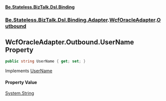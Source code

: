 #### [Be.Stateless.BizTalk.Dsl.Binding](README.md 'README')
### [Be.Stateless.BizTalk.Dsl.Binding.Adapter](Be.Stateless.BizTalk.Dsl.Binding.Adapter.md 'Be.Stateless.BizTalk.Dsl.Binding.Adapter').[WcfOracleAdapter](WcfOracleAdapter.md 'Be.Stateless.BizTalk.Dsl.Binding.Adapter.WcfOracleAdapter').[Outbound](WcfOracleAdapter.Outbound.md 'Be.Stateless.BizTalk.Dsl.Binding.Adapter.WcfOracleAdapter.Outbound')

## WcfOracleAdapter.Outbound.UserName Property

```csharp
public string UserName { get; set; }
```

Implements [UserName](IAdapterConfigOutboundCredentials.UserName.md 'Be.Stateless.BizTalk.Dsl.Binding.Adapter.IAdapterConfigOutboundCredentials.UserName')

#### Property Value
[System.String](https://docs.microsoft.com/en-us/dotnet/api/System.String 'System.String')